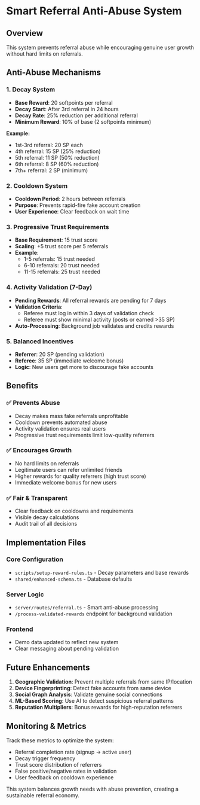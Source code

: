 # Smart Referral Anti-Abuse System

## Overview
This system prevents referral abuse while encouraging genuine user growth without hard limits on referrals.

## Anti-Abuse Mechanisms

### 1. **Decay System**
- **Base Reward**: 20 softpoints per referral
- **Decay Start**: After 3rd referral in 24 hours
- **Decay Rate**: 25% reduction per additional referral
- **Minimum Reward**: 10% of base (2 softpoints minimum)

**Example:**
- 1st-3rd referral: 20 SP each
- 4th referral: 15 SP (25% reduction)
- 5th referral: 11 SP (50% reduction)
- 6th referral: 8 SP (60% reduction)
- 7th+ referral: 2 SP (minimum)

### 2. **Cooldown System**
- **Cooldown Period**: 2 hours between referrals
- **Purpose**: Prevents rapid-fire fake account creation
- **User Experience**: Clear feedback on wait time

### 3. **Progressive Trust Requirements**
- **Base Requirement**: 15 trust score
- **Scaling**: +5 trust score per 5 referrals
- **Example**: 
  - 1-5 referrals: 15 trust needed
  - 6-10 referrals: 20 trust needed
  - 11-15 referrals: 25 trust needed

### 4. **Activity Validation (7-Day)**
- **Pending Rewards**: All referral rewards are pending for 7 days
- **Validation Criteria**: 
  - Referee must log in within 3 days of validation check
  - Referee must show minimal activity (posts or earned >35 SP)
- **Auto-Processing**: Background job validates and credits rewards

### 5. **Balanced Incentives**
- **Referrer**: 20 SP (pending validation)
- **Referee**: 35 SP (immediate welcome bonus)
- **Logic**: New users get more to discourage fake accounts

## Benefits

### ✅ **Prevents Abuse**
- Decay makes mass fake referrals unprofitable
- Cooldown prevents automated abuse
- Activity validation ensures real users
- Progressive trust requirements limit low-quality referrers

### ✅ **Encourages Growth**
- No hard limits on referrals
- Legitimate users can refer unlimited friends
- Higher rewards for quality referrers (high trust score)
- Immediate welcome bonus for new users

### ✅ **Fair & Transparent**
- Clear feedback on cooldowns and requirements
- Visible decay calculations
- Audit trail of all decisions

## Implementation Files

### Core Configuration
- `scripts/setup-reward-rules.ts` - Decay parameters and base rewards
- `shared/enhanced-schema.ts` - Database defaults

### Server Logic
- `server/routes/referral.ts` - Smart anti-abuse processing
- `/process-validated-rewards` endpoint for background validation

### Frontend
- Demo data updated to reflect new system
- Clear messaging about pending validation

## Future Enhancements

1. **Geographic Validation**: Prevent multiple referrals from same IP/location
2. **Device Fingerprinting**: Detect fake accounts from same device
3. **Social Graph Analysis**: Validate genuine social connections
4. **ML-Based Scoring**: Use AI to detect suspicious referral patterns
5. **Reputation Multipliers**: Bonus rewards for high-reputation referrers

## Monitoring & Metrics

Track these metrics to optimize the system:
- Referral completion rate (signup → active user)
- Decay trigger frequency
- Trust score distribution of referrers
- False positive/negative rates in validation
- User feedback on cooldown experience

This system balances growth needs with abuse prevention, creating a sustainable referral economy.
